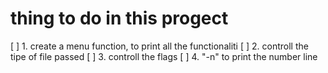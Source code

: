 # thing to do in this progect

[ ] 1. create a menu function, to print all the functionaliti
[ ] 2. controll the tipe of file passed
[ ] 3. controll the flags 
[ ] 4. "-n" to print the number line
